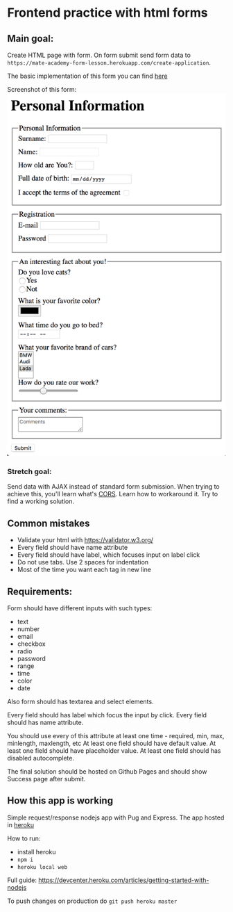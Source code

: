 # Frontend practice with html forms

## Main goal:
Create HTML page with form. On form submit send form data to `https://mate-academy-form-lesson.herokuapp.com/create-application`.

The basic implementation of this form you can find [here](https://mate-academy-form-lesson.herokuapp.com)

Screenshot of this form:
![screenshot](./resources/form-example.png)


### Stretch goal:
Send data with AJAX instead of standard form submission. When trying to achieve this, you'll learn what's [CORS](https://www.html5rocks.com/en/tutorials/cors/). Learn how to workaround it. Try to find a working solution.

## Common mistakes
* Validate your html with https://validator.w3.org/
* Every field should have name attribute
* Every field should have label, which focuses input on label click
* Do not use tabs. Use 2 spaces for indentation
* Most of the time you want each tag in new line

## Requirements:

Form should have different inputs with such types:
  - text
  - number
  - email
  - checkbox
  - radio
  - password
  - range
  - time
  - color
  - date

Also form should has textarea and select elements.
  
Every field should has label which focus the input by click.
Every field should has name attribute.
  
You should use every of this attribute at least one time - required, min, max, minlength, maxlength, etc
At least one field should have default value.
At least one field should have placeholder value.
At least one field should has disabled autocomplete.

The final solution should be hosted on Github Pages and should show Success page after submit.

## How this app is working

Simple request/response nodejs app with Pug and Express. The app hosted in [heroku](https://mate-academy-form-lesson.herokuapp.com)

How to run:
 -  install heroku
 - `npm i`
 - `heroku local web`

Full guide: https://devcenter.heroku.com/articles/getting-started-with-nodejs

To push changes on production do `git push heroku master`

